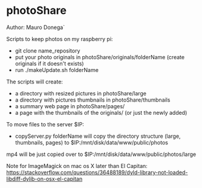 # photoShare

Author: Mauro Donega`

Scripts to keep photos on my raspberry pi:
- git clone name_repository
- put your photo originals in photoShare/originals/folderName (create originals if it doesn't exists)
- run ./makeUpdate.sh folderName

The scripts will create:
- a directory with resized pictures in photoShare/large
- a directory with pictures thumbnails in photoShare/thumbnails
- a summary web page in photoShare/pages/
- a page with the thumbnails of the originals/<mydir> (or just the newly added)

To move files to the server $IP:
- copyServer.py folderName will copy the directory structure (large, thumbnails, pages) to $IP:/mnt/disk/data/www/public/photos

mp4 will be just copied over to $IP:/mnt/disk/data/www/public/photos/large

Note for ImageMagick on mac os X later than El Capitan:
https://stackoverflow.com/questions/36488189/dyld-library-not-loaded-libdiff-dylib-on-osx-el-capitan
